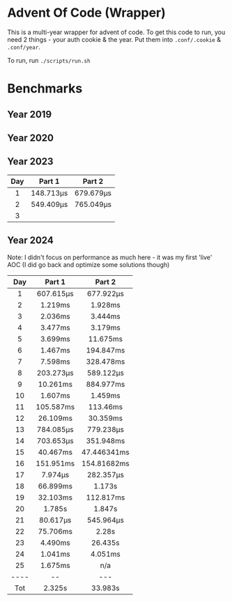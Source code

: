 # Advent Of Code (Wrapper)

This is a multi-year wrapper for advent of code. To get this code to run, you need 2 things - your auth cookie & the year. Put them into `.conf/.cookie` & `.conf/year`.

To run, run `./scripts/run.sh`

# Benchmarks

## Year 2019

## Year 2020

## Year 2023

|  Day  |  Part 1   |  Part 2   |
| :---: | :-------: | :-------: |
|   1   | 148.713µs | 679.679µs |
|   2   | 549.409µs | 765.049µs |
|   3   |           |           |

## Year 2024

Note: I didn't focus on performance as much here - it was my first 'live' AOC
(I did go back and optimize some solutions though)

|  Day  |  Part 1   |   Part 2    |
| :---: | :-------: | :---------: |
|   1   | 607.615µs |  677.922µs  |
|   2   |  1.219ms  |   1.928ms   |
|   3   |  2.036ms  |   3.444ms   |
|   4   |  3.477ms  |   3.179ms   |
|   5   |  3.699ms  |  11.675ms   |
|   6   |  1.467ms  |  194.847ms  |
|   7   |  7.598ms  |  328.478ms  |
|   8   | 203.273µs |  589.122µs  |
|   9   | 10.261ms  |  884.977ms  |
|  10   |  1.607ms  |   1.459ms   |
|  11   | 105.587ms |  113.46ms   |
|  12   | 26.109ms  |  30.359ms   |
|  13   | 784.085µs |  779.238µs  |
|  14   | 703.653µs |  351.948ms  |
|  15   | 40.467ms  | 47.446341ms |
|  16   | 151.951ms | 154.81682ms |
|  17   |  7.974µs  |  282.357µs  |
|  18   | 66.899ms  |   1.173s    |
|  19   | 32.103ms  |  112.817ms  |
|  20   |  1.785s   |   1.847s    |
|  21   | 80.617µs  |  545.964µs  |
|  22   | 75.706ms  |    2.28s    |
|  23   |  4.490ms  |   26.435s   |
|  24   |  1.041ms  |   4.051ms   |
|  25   |  1.675ms  |     n/a     |
| ----  |    --     |     ---     |
|  Tot  |  2.325s   |   33.983s   |
